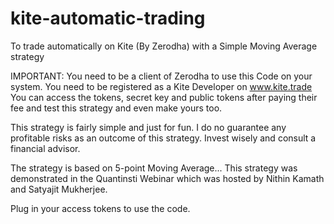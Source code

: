 # kite-automatic-trading
To trade automatically on Kite (By Zerodha) with a Simple Moving Average strategy

IMPORTANT: You need to be a client of Zerodha to use this Code on your system.
You need to be registered as a Kite Developer on www.kite.trade
You can access the tokens, secret key and public tokens after paying their fee and test this strategy and even make yours too.

This strategy is fairly simple and just for fun. I do no guarantee any profitable risks as an outcome of this strategy. 
Invest wisely and consult a financial advisor.

The strategy is based on 5-point Moving Average... This strategy was demonstrated in the Quantinsti Webinar which was hosted by Nithin Kamath and Satyajit Mukherjee.

Plug in your access tokens to use the code.
